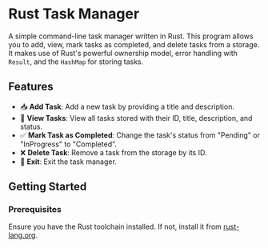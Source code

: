 # Rust Task Manager

A simple command-line task manager written in Rust. This program allows you to add, view, mark tasks as completed, and delete tasks from a storage. It makes use of Rust's powerful ownership model, error handling with `Result`, and the `HashMap` for storing tasks.

## Features

- 📥 **Add Task**: Add a new task by providing a title and description.
- 📝 **View Tasks**: View all tasks stored with their ID, title, description, and status.
- ✅ **Mark Task as Completed**: Change the task's status from "Pending" or "InProgress" to "Completed".
- ❌ **Delete Task**: Remove a task from the storage by its ID.
- 🚪 **Exit**: Exit the task manager.

## Getting Started

### Prerequisites

Ensure you have the Rust toolchain installed. If not, install it from [rust-lang.org](https://www.rust-lang.org/).

